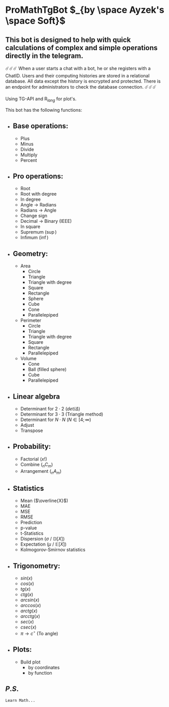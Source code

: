 # ProMathTgBot $_{by \space Ayzek's \space Soft}$

## This bot is designed to help with quick calculations of complex and simple operations directly in the telegram.
☄️☄️☄️
When a user starts a chat with a bot, he or she registers with a ChatID. Users and their computing histories are stored in a relational database. All data except the history is encrypted and protected. There is an endpoint for administrators to check the database connection.
☄️☄️☄️

Using TG-API and R$_{lang}$ for plot's. 

This bot has the following functions:
- ## Base operations:
  - Plus
  - Minus
  - Divide 
  - Multiply
  - Percent 
- ## Pro operations:
  - Root
  - Root with degree
  - In degree
  - Angle $\rightarrow$ Radians
  - Radians $\rightarrow$ Angle
  - Change sign
  - Decimal $\rightarrow$ Binary (IEEE)
  - In square
  - Supremum ($\sup$)
  - Infimum ($\inf$)
- ## Geometry:
  - Area
    - Circle
    - Triangle
    - Triangle with degree
    - Square
    - Rectangle
    - Sphere
    - Cube
    - Cone
    - Parallelepiped
  - Perimeter 
    - Circle
    - Triangle
    - Triangle with degree
    - Square
    - Rectangle
    - Parallelepiped
  - Volume
    - Cone 
    - Ball (filled sphere)
    - Cube
    - Parallelepiped
- ## Linear algebra
  - Determinant for $2\cdot2$ ($det / \Delta$)
  - Determinant for $3\cdot3$ (Triangle method)
  - Determinant for $N \cdot N$ ($N \in [4; \infty$)
  - Adjust 
  - Transpose
- ## Probability:
  - Factorial ($x!$)
  - Combine ($_nC_m$)
  - Arrangement ($_nA_m$)
- ## Statistics 
  - Mean ($\overline{X}$)
  - MAE 
  - MSE
  - RMSE
  - Prediction
  - p-value
  - t-Statistics
  - Dispersion ($\sigma$ / $\mathbb{D}[X]$)
  - Expectation ($\mu$ / $\mathbb{E}[X]$)
  - Kolmogorov-Smirnov statistics
- ## Trigonometry:
  - $sin(x)$
  - $cos(x)$
  - $tg(x)$
  - $ctg(x)$
  - $arcsin(x)$
  - $arccos(x)$
  - $arctg(x)$
  - $arcctg(x)$
  - $sec(x)$
  - $csec(x)$
  - $\pi \rightarrow c^\circ$  (To angle)
- ## Plots:
  - Build plot
    - by coordinates 
    - by function
## $P.S.$
```txt
Learn Math... 
```
